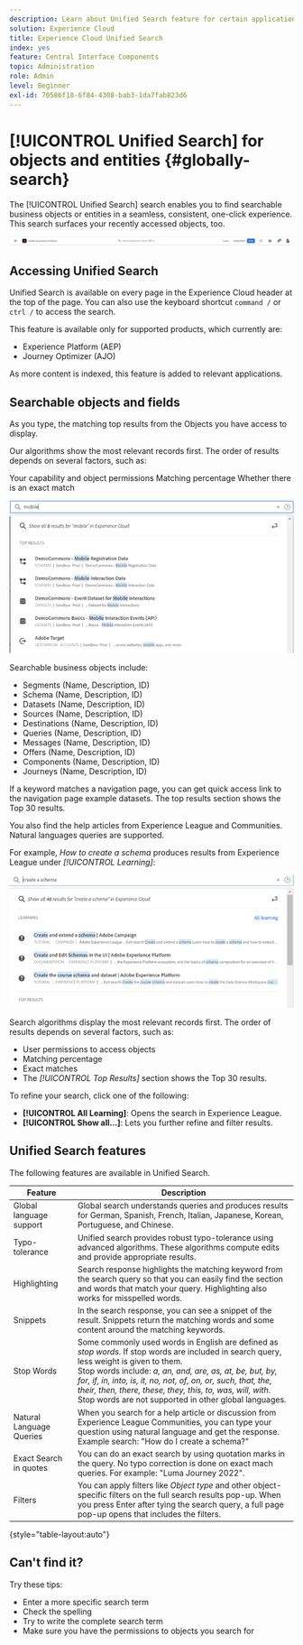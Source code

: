 ```yaml
---
description: Learn about Unified Search feature for certain applications in Experience Cloud.
solution: Experience Cloud
title: Experience Cloud Unified Search
index: yes
feature: Central Interface Components
topic: Administration
role: Admin
level: Beginner
exl-id: 70586f18-6f84-4308-bab3-1da7fab823d6
---
```

# [!UICONTROL Unified Search] for objects and entities {#globally-search}

The [!UICONTROL Unified Search] search enables you to find searchable business objects or entities in a seamless, consistent, one-click experience. This search surfaces your recently accessed objects, too.

![Globally search for objects and entities](assets/platform-search.png)

## Accessing Unified Search

Unified Search is available on every page in the Experience Cloud header at the top of the page. You can also use the keyboard shortcut `command /` or `ctrl /` to access the search.

This feature is available only for supported products, which currently are:

* Experience Platform (AEP)
* Journey Optimizer (AJO)

As more content is indexed, this feature is added to relevant applications.

## Searchable objects and fields

As you type, the matching top results from the Objects you have access to display.

Our algorithms show the most relevant records first. The order of results depends on several factors, such as:

Your capability and object permissions
Matching percentage
Whether there is an exact match

![Unified Search in Experience Cloud](assets/unified-search-results.png)

Searchable business objects include:

* Segments (Name, Description, ID)
* Schema (Name, Description, ID)
* Datasets (Name, Description, ID)
* Sources (Name, Description, ID)
* Destinations (Name, Description, ID)
* Queries (Name, Description, ID)
* Messages (Name, Description, ID)
* Offers (Name, Description, ID)
* Components (Name, Description, ID)
* Journeys (Name, Description, ID)

If a keyword matches a navigation page, you can get quick access link to the navigation page example datasets. The top results section shows the Top 30 results.

You also find the help articles from Experience League and Communities. Natural languages queries are supported. 

For example, _How to create a schema_ produces results from Experience League under _[!UICONTROL Learning]_:

![Unified Search in Experience Cloud Help](assets/unified-search-learning.png)

Search algorithms display the most relevant records first. The order of results depends on several factors, such as:

* User permissions to access objects
* Matching percentage
* Exact matches
* The _[!UICONTROL Top Results]_ section shows the Top 30 results. 

To refine your search, click one of the following:

* **[!UICONTROL All Learning]**: Opens the search in Experience League.
* **[!UICONTROL Show all...]**: Lets you further refine and filter results.

## Unified Search features

The following features are available in Unified Search.

| Feature | Description |
| ------- | ------- |
| Global language support | Global search understands queries and produces results for German, Spanish, French, Italian, Japanese, Korean, Portuguese, and Chinese. |
| Typo-tolerance | Unified search provides robust typo-tolerance using advanced algorithms. These algorithms compute edits and provide appropriate results. |
|Highlighting | Search response highlights the matching keyword from the search query so that you can easily find the section and words that match your query. Highlighting also works for misspelled words.|
| Snippets | In the search response, you can see a snippet of the result. Snippets return the matching words and some content around the matching keywords. |
| Stop Words | Some commonly used words in English are defined as _stop words_. If stop words are included in search query, less weight is given to them. <br>Stop words include: _a, an, and, are, as, at, be, but, by, for, if, in, into, is, it, no, not, of, on, or, such, that, the, their, then, there, these, they, this, to, was, will, with_. <br>Stop words are not supported in other global languages. |
| Natural Language Queries | When you search for a help article or discussion from Experience League Communities, you can type your question using natural language and get the response. Example search: "How do I create a schema?" |
| Exact Search in quotes | You can do an exact search by using quotation marks in the query. No typo correction is done on exact mach queries. For example: "Luma Journey 2022". |
| Filters | You can apply filters like _Object type_ and other object-specific filters on the full search results pop-up. When you press Enter after tying the search query, a full page pop-up opens that includes the filters.|

{style="table-layout:auto"}

## Can't find it?

Try these tips:

* Enter a more specific search term
* Check the spelling
* Try to write the complete search term
* Make sure you have the permissions to objects you search for
